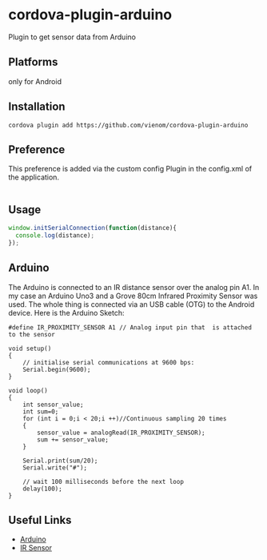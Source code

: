 # cordova-plugin-arduino
Plugin to get sensor data from Arduino

## Platforms
only for Android

## Installation
```
cordova plugin add https://github.com/vienom/cordova-plugin-arduino
```

## Preference
This preference is added via the custom config Plugin in the config.xml of the application.
```<custom-preference name="android-manifest/application/activity/@android:directBootAware" value="true" />
```

## Usage
```javascript
window.initSerialConnection(function(distance){
  console.log(distance);
});
```

## Arduino
The Arduino is connected to an IR distance sensor over the analog pin A1. In my case an Arduino Uno3 and a Grove 80cm Infrared Proximity Sensor was used. The whole thing is connected via an USB cable (OTG) to the Android device. Here is the Arduino Sketch:
```
#define IR_PROXIMITY_SENSOR A1 // Analog input pin that  is attached to the sensor

void setup()
{
    // initialise serial communications at 9600 bps:
    Serial.begin(9600);
}

void loop()
{
    int sensor_value;
    int sum=0;  
    for (int i = 0;i < 20;i ++)//Continuous sampling 20 times
    {
        sensor_value = analogRead(IR_PROXIMITY_SENSOR);
        sum += sensor_value;
    }

    Serial.print(sum/20);
    Serial.write("#");

    // wait 100 milliseconds before the next loop
    delay(100);
}
```

## Useful Links
* [Arduino](https://www.arduino.cc/)
* [IR Sensor](https://wiki.seeedstudio.com/Grove-80cm_Infrared_Proximity_Sensor/)
